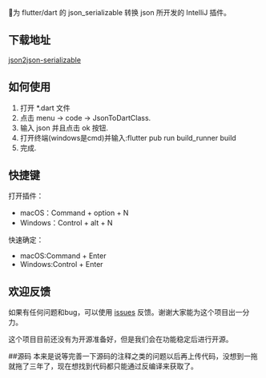 🎉为 flutter/dart 的 json_serializable 转换 json 所开发的 IntelliJ 插件。

## 下载地址
[json2json-serializable](https://plugins.jetbrains.com/plugin/12755-json2json-serializable)

## 如何使用
1. 打开 *.dart 文件
2. 点击 menu -> code -> JsonToDartClass.
3. 输入 json 并且点击 ok 按钮.
4. 打开终端(windows是cmd)并输入:flutter pub run build_runner build
5. 完成.

## 快捷键

打开插件：
- macOS：Command + option + N 
- Windows：Control + alt + N

快速确定：
- macOS:Command + Enter
- Windows:Control + Enter

## 欢迎反馈

如果有任何问题和bug，可以使用 [issues](https://github.com/liujingtech/IntelliJ-Json2json_serializable/issues) 反馈。谢谢大家能为这个项目出一分力。

这个项目目前还没有为开源准备好，但是我们会在功能稳定后进行开源。


##源码
本来是说等完善一下源码的注释之类的问题以后再上传代码，没想到一拖就拖了三年了，现在想找到代码都只能通过反编译来获取了。

